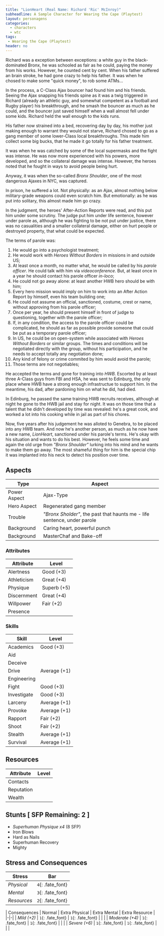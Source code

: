 ```yaml
---
title: "LionHeart (Real Name: Richard 'Ric' McInroy)"
subheadline: A Sample Character for Wearing the Cape (Playtest)
layout: personagens
categories:
  - characters
  - wtc
tags:
 - Wearing the Cape (Playtest)
header: no
---
```


Richard was a exception between exceptions: a white guy in the black-dominated Bronx, he was schooled as fair as he could, paying the money from his works. However, he counted cent by cent. When his father suffered an brain stroke, he had gone crazy to help his father. It was when he chosed to make some "quick money", to rob some ATMs... 

In the process, a C-Class Ajax bouncer had found him and his friends. Seeing the Ajax snapping his friends spine as it was a twig triggered in Richard (already an athletic guy, and somewhat competent as a football and Rugby player) his breakthrough, and he smash the bouncer as much as he could, and the bouncer just saved himself when a wall almost fell under some kids. Richard held the wall enough to the kids runs.

His father now strained into a bed, recovering day by day, his mother just making enough to warrant they would not starve, Richard chosed to go as a gang member of some lower-Class local breakthroughs. This made him collect some big bucks, that he made it go totally for his father treatment.

It was when he was catched by some of the local supermasks and the fight was intense. He was now more experienced with his powers, more developed, and so the collateral damage was intense. However, the heroes noted that he fought in ways to avoid people being hurt.

Anyway, it was when the so-called _Bronx Shoulder_, one of the most dangerous Ajaxes in NYC, was captured.

In prison, he suffered a lot. Not physically: as an Ajax, almost nothing below military-grade weapons could even scratch him. But emotionally: as he was put into solitary, this almost made him go crazy.

In the judgment, the heroes' After-Action Reports were read, and this put him under some scrutiny. The judge put him under life sentence, however under parole as, although he was fighting to be not put under justice, there was no casualities and a smaller collateral damage, either on hurt people or destroyed property, that what could be expected.

The terms of parole was:

1. He would go into a psychologist treatment;
2. He would work with _Heroes Without Borders_ in missions in and outside US;
3. At least once a month, no matter what, he would be called by his _parole officer_. He could talk with him via _videoconference_. But, at least once in a year he should contact his parole officer _in-loco_;
4. He could not go away alone: at least another HWB hero should be with him;
5. Every hero mission would imply on him to work into an After Action Report by himself, even his team building one;
6. He could not assume an official, sanctioned, costume, crest or name, without approving from his parole officer;
7. Once per year, he should present himself in front of judge to questioning, together with the parole officer;
8. If, in any condition, the access to the parole officer could be complicated, he should as far as possible provide someone that could be put as a temporary parole officer;
9. In US, he could be on open-system while associated with _Heroes Without Borders_ or similar groups. The times and conditions will be negotiated directly with the group, without his participation, and he needs to accept totally any negotiation done;
10. Any kind of felony or crime commited by him would avoid the parole;
11. Those terms are not negotiables;

He accepted the terms and gone for training into _HWB_. Escorted by at least three A-Class guys from FBI and HSA, he was sent to Edinburg, the only place where HWB have a strong enough infrastructue to support him. In the meantime, his dad, after pardoning him on what he did, had died.

In Edinburg, he passed the same training HWB recruits receives, although at night he gone to the HWB jail and stay for night. It was on those time that a talent that he didn't developed by time was revealed: he's a great cook, and worked a lot into his cooking while in jail as part of his chores.

Now, five years after his judgement he was alloted to Genebra, to be placed into any HWB team. And now he's another person, as much as he now have a new name, _LionHeart_, sanctioned under his parole's terms. He's okay with his situation and wants to do his best. However, he feels some time and again the old urge from _"Bronx Shoulder"_ lurking into his mind and he wants to make them go away. The most shameful thing for him is the special chip it was implanted into his neck to detect his position over time.



## Aspects

| Type | Aspect |
|-|-|
| Power Aspect | Ajax-Type |
| Hero Aspect | Regenerated gang member |
| Trouble  | _"Bronx Sholder"_, the past that haunts me - life sentence, under parole |
| Background | Caring heart, powerful punch |
| Background | MasterChaf and Bake-off |

### Attributes

| Attribute | Level |
|-|-|
| Alertness | Good (+3) |
| Athleticism | Great (+4) |
| Physique | Superb (+5) |
| Discernment | Great (+4) |
| Willpower | Fair (+2) |
| Presence | |

### Skills

| Skill | Level |
|-|-|
| Academics | Good (+3)  | 
| Aid |  | 
| Deceive |  | 
| Drive | Average (+1)  | 
| Engineering |  | 
| Fight | Good (+3) | 
| Investigate | Good (+3) | 
| Larceny |  Average (+1) | 
| Provoke | Average (+1) | 
| Rapport | Fair (+2) | 
| Shoot | Fair (+2) | 
| Stealth | Average (+1) | 
| Survival | Average (+1)  | 

## Resources

| Attribute | Level |
|-|-|
| Contacts | |
| Reputation | |
| Wealth |  |

## Stunts [ SFP Remaining: 2 ]

+ _Superhuman Physique x4_ (8 SFP)
+ Iron Blows
+ Hard as Nails
+ Superhuman Recovery
+ Mighty


## Stress and Consequences

| Stress | Bar |
|-|-|
| _Physical_ | `4`{: .fate_font} |
| _Mental_ | `3`{: .fate_font} |
| _Resources_ | `2`{: .fate_font} |

| Consequences | Normal | Extra Physical | Extra Mental | Extra Resource |
|-|-|
| _Mild (+2)_ |  `1`{: .fate_font} |  `1`{: .fate_font} | | |
| _Moderate (+4)_ | `1`{: .fate_font} | `1`{: .fate_font} | | | 
| _Severe (+6)_ | `1`{: .fate_font} | `1`{: .fate_font} | | |

